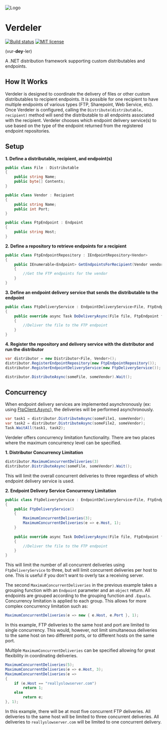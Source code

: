 ![Logo](https://raw.githubusercontent.com/justinjstark/Verdeler/master/Verdeler.png)

# Verdeler

[![Build status](https://ci.appveyor.com/api/projects/status/bc2sduxl2rjwehyo?svg=true)](https://ci.appveyor.com/project/justinjstark/verdeler) [![MIT license](https://img.shields.io/github/license/justinjstark/verdeler.svg)](https://img.shields.io/github/license/justinjstark/verdeler.svg)

(vur-**dey**-ler)

A .NET distribution framework supporting custom distributables and endpoints.

## How It Works

Verdeler is designed to coordinate the delivery of files or other custom distributables to recipient endpoints. It is possible for one recipient to have multiple endpoints of various types (FTP, Sharepoint, Web Service, etc). Once Verdeler is configured, calling the `Distribute(distributable, recipient)` method will send the distributable to all endpoints associated with the recipient. Verdeler chooses which endpoint delivery service(s) to use based on the type of the endpoint returned from the registered endpoint repositories.

## Setup

**1. Define a distributable, recipient, and endpoint(s)**

```C#
public class File : Distributable
{
    public string Name;
    public byte[] Contents;
}

public class Vendor : Recipient
{
    public string Name;
    public int Port;
}

public class FtpEndpoint : Endpoint
{
    public string Host;
}
```

**2. Define a repository to retrieve endpoints for a recipient**

```C#
public class FtpEndpointRepository : IEndpointRepository<Vendor>
{
    public IEnumerable<Endpoint> GetEndpointsForRecipient(Vendor vendor)
    {
        //Get the FTP endpoints for the vendor
    }
}
```

**3. Define an endpoint delivery service that sends the distributable to the endpoint**

```C#
public class FtpDeliveryService : EndpointDeliveryService<File, FtpEndpoint>
{
    public override async Task DoDeliveryAsync(File file, FtpEndpoint ftpEndpoint)
    {
        //Deliver the file to the FTP endpoint
    }
}
```

**4. Register the repository and delivery service with the distributor and run the distributor**

```C#
var distributor = new Distributor<File, Vendor>();
distributor.RegisterEndpointRepository(new FtpEndpointRepository());
distributor.RegisterEndpointDeliveryService(new FtpDeliveryService());

distributor.DistributeAsync(someFile, someVendor).Wait();
```

## Concurrency

When endpoint delivery services are implemented asynchronously (ex: using [FtpClient.Async](https://github.com/rkttu/System.Net.FtpClient.Async)), the deliveries will be performed asynchronously.

```C#
var task1 = distributor.DistributeAsync(someFile1, someVendor);
var task2 = distributor.DistributeAsync(someFile2, someVendor);
Task.WaitAll(task1, task2);
```

Verdeler offers concurrency limitation functionality. There are two places where the maximum concurrency level can be specified.

**1. Distributor Concurrency Limitation**

```C#
distributor.MaximumConcurrentDeliveries(3)
distributor.DistributeAsync(someFile, someVendor).Wait();
```

This will limit the overall concurrent deliveries to three regardless of which endpoint delivery service is used.

**2. Endpoint Delivery Service Concurrency Limitation**

```C#
public class FtpDeliveryService : EndpointDeliveryService<File, FtpEndpoint>
{
    public FtpDeliveryService()
    {
        MaximumConcurrentDeliveries(3);
        MaximumConcurrentDeliveries(e => e.Host, 1);
    }
    
    public override async Task DoDeliveryAsync(File file, FtpEndpoint ftpEndpoint)
    {
        //Deliver the file to the FTP endpoint
    }
}
```

This will limit the number of all concurrent deliveries using `FtpDeliveryService` to three, but will limit concurrent deliveries per host to one. This is useful if you don't want to overly tax a receiving server.

The second `MaximumConcurrentDeliveries` in the previous example takes a grouping function with an `Endpoint` parameter and an `object` return. All endpoints are grouped according to the grouping function and `.Equals`. Concurrency limitation is applied to each group. This allows for more complex concurrency limitation such as:

```C#
MaximumConcurrentDeliveries(e => new { e.Host, e.Port }, 1);
```

In this example, FTP deliveries to the same host and port are limited to single concurrency. This would, however, not limit simultaneous deliveries to the same host on two different ports, or to different hosts on the same port.

Multiple `MaximumConcurrentDeliveries` can be specified allowing for great flexibility in coordinating deliveries.

```C#
MaximumConcurrentDeliveries(5);
MaximumConcurrentDeliveries(e => e.Host, 3);
MaximumConcurrentDeliveries(e =>
{
    if (e.Host == "reallyslowserver.com")
        return 1;
    else
        return e;
}, 1);
```

In this example, there will be at most five concurrent FTP deliveries. All deliveries to the same host will be limited to three concurrent deliveries. All deliveries to `reallyslowserver.com` will be limited to one concurrent delivery.
